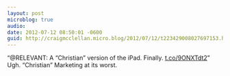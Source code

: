 ```yaml
---
layout: post
microblog: true
audio: 
date: 2012-07-12 08:50:01 -0600
guid: http://craigmcclellan.micro.blog/2012/07/12/t223429008027697153.html
---
```

“@RELEVANT: A “Christian” version of the iPad. Finally. [t.co/9ONXTdt2](http://t.co/9ONXTdt2)” Ugh. “Christian” Marketing at its worst.
